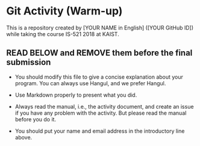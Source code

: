 # Git Activity (Warm-up)

This is a repository created by [YOUR NAME in English] ([YOUR GitHub ID]) while
taking the course IS-521 2018 at KAIST.

## READ BELOW and REMOVE them before the final submission

- You should modify this file to give a concise explanation about your
  program. You can always use Hangul, and we prefer Hangul.

- Use Markdown properly to present what you did.

- Always read the manual, i.e., the activity document, and create
  an issue if you have any problem with the activity. But please
  read the manual before you do it.

- You should put your name and email address in the introductory line above.
